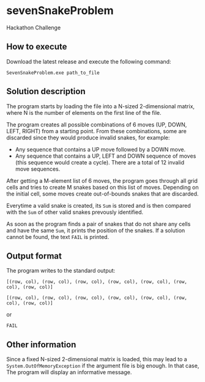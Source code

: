 # sevenSnakeProblem
Hackathon Challenge

How to execute
----------

Download the latest release and execute the following command:

`SevenSnakeProblem.exe path_to_file`

Solution description
---------

The program starts by loading the file into a N-sized 2-dimensional matrix, where N is the number of elements on the first line of the file.

The program creates all possible combinations of 6 moves (UP, DOWN, LEFT, RIGHT) from a starting point.
From these combinations, some are discarded since they would produce invalid snakes, for example:
- Any sequence that contains a UP move followed by a DOWN move.
- Any sequence that contains a UP, LEFT and DOWN sequence of moves (this sequence would create a cycle).
There are a total of 12 invalid move sequences.

After getting a M-element list of 6 moves, the program goes through all grid cells and tries to create M snakes based on this list of moves. Depending on the initial cell, some moves create out-of-bounds snakes that are discarded.

Everytime a valid snake is created, its `Sum` is stored and is then compared with the `Sum` of other valid snakes prevously identified.

As soon as the program finds a pair of snakes that do not share any cells and have the same `Sum`, it prints the position of the snakes. If a solution cannot be found, the text `FAIL` is printed.

Output format 
----------------------

The program writes to the standard output:

`[(row, col), (row, col), (row, col), (row, col), (row, col), (row, col), (row, col)]`

`[(row, col), (row, col), (row, col), (row, col), (row, col), (row, col), (row, col)]`

or 

`FAIL`

Other information
-------------------
Since a fixed N-sized 2-dimensional matrix is loaded, this may lead to a `System.OutOfMemoryException` if the argument file is big enough. In that case, The program will display an informative message.
